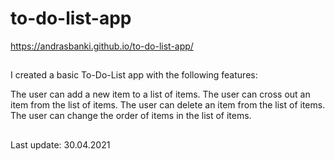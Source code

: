 # to-do-list-app

https://andrasbanki.github.io/to-do-list-app/

##

I created a basic To-Do-List app with the following features:

The user can add a new item to a list of items.
The user can cross out an item from the list of items.
The user can delete an item from the list of items.
The user can change the order of items in the list of items.

##

Last update: 30.04.2021

